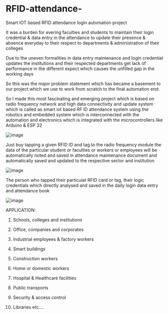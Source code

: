 # RFID-attendance-
Smart IOT based RFID attendance login automation project

It was a burden for evering faculties and students to maintain their login credential & data entry in the attendance to update their presence & absence everyday to their respect to departments & administration of their colleges


Due to the uneven formalities in data entry maintenance and login credential updates the institutions and their respected departments get lack of performance in the different expect which causes the unfilled gap in the working days 


So this was the major problem statement which has became a basement to our project which we use to work from scratch to the final automation end.


So I made this most fascinating and emerging project which is based on radio frequency network and high data connectivity and update system which is called as smart iot based RF ID attendance system using the robotics and embedded system which is interconnected with the automation and electronics which is integrated with the microcontrollers like Arduino & ESP 32 


![image](https://github.com/user-attachments/assets/5e26bf40-5ee7-44fe-959d-47b742ce7dc0)




Just buy tapping a given RFID ID and tag to the radio frequency module the data of the particular student or faculties or workers or employees will be automatically noted and saved in attendance maintenance document and automatically saved and updated to the respective sector and institution



![image](https://github.com/user-attachments/assets/6b7864cf-e15e-4342-8b88-11ff5b4c2283)


The person who tapped their particulat RFID card or tag, their logic credentials which directly analysed and saved in the daily login data entry and attendance book


![image](https://github.com/user-attachments/assets/7d72f121-3962-407f-955f-fc45cc98bc00)



APPLICATION:


1. Schools, colleges and institutions


2. Office, companies and corporates


3. Industrial employees & factory workers


4. Smart buildings


5. Construction workers


6. Home or domestic workers


7. Hospital & Healthcare facilities


8. Public transports


9. Security & access control


10. Libraries etc....
